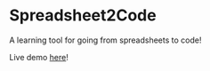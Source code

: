# Spreadsheet2Code

A learning tool for going from spreadsheets to code!

Live demo [here](https://spreadsheet2code.onrender.com/)!

